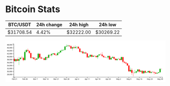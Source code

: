 # Bitcoin Stats

BTC/USDT|24h change|24h high|24h low|
|---|---|---|---|
|$31708.54|4.42%|$32222.00|$30269.22|

<img src="./chart.svg">

